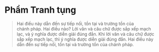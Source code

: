 # Phẩm Tranh tụng

>Hai điều này dẫn đến sự tiếp nối, tồn tại và trường tồn của\
>chánh pháp. Hai điều nào? Lời văn và câu chữ được sắp xếp mạch lạc,
>và ý nghĩa được diễn giải đúng đắn. Khi lời văn và câu chữ được\
>sắp xếp mạch lạc, thì ý nghĩa được diễn giải đúng đắn. Hai điều này
>dẫn đến sự tiếp nối, tồn tại và trường tồn của chánh pháp.